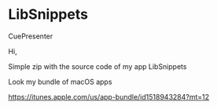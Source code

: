 # LibSnippets

CuePresenter

Hi,

Simple zip with the source code of my app LibSnippets

Look my bundle of macOS apps

https://itunes.apple.com/us/app-bundle/id1518943284?mt=12
